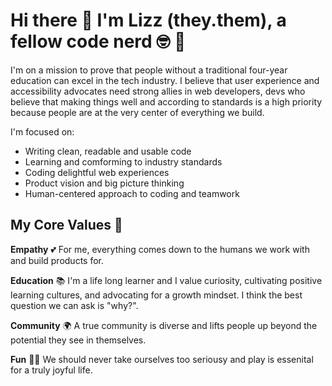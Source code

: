 # Hi there 👋 I'm Lizz (they.them), a fellow code nerd 🤓 🌈 

I'm on a mission to prove that people without a traditional four-year education can excel in the tech industry. I believe that user experience and accessibility advocates need strong allies in web developers, devs who believe that making things well and according to standards is a high priority because people are at the very center of everything we build.

I'm focused on:
* Writing clean, readable and usable code
* Learning and comforming to industry standards
* Coding delightful web experiences
* Product vision and big picture thinking
* Human-centered approach to coding and teamwork

## My Core Values 🥇

**Empathy** 💕
For me, everything comes down to the humans we work with and build products for. 

**Education** 📚
I'm a life long learner and I value curiosity, cultivating positive learning cultures, and advocating for a growth mindset. I think the best question we can ask is "why?". 
 
**Community** 🌍
A true community is diverse and lifts people up beyond the potential they see in themselves. 

**Fun** 🕺🏻
We should never take ourselves too seriousy and play is essenital for a truly joyful life. 

<!--
**lizzSoup/lizzSoup** is a ✨ _special_ ✨ repository because its `README.md` (this file) appears on your GitHub profile.

Here are some ideas to get you started:

- 🔭 I’m currently working on ...
- 🌱 I’m currently learning ...
- 👯 I’m looking to collaborate on ...
- 🤔 I’m looking for help with ...
- 💬 Ask me about ...
- 📫 How to reach me: ...
- 😄 Pronouns: ...
- ⚡ Fun fact: ...
-->
